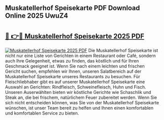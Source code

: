 ## Muskatellerhof Speisekarte PDF Download Online 2025 UwuZ4

# <h2><a href="http://gccr17.nevu.top/?p=Muskatellerhof+Speisekarte">🔗 👉🔴 Muskatellerhof Speisekarte 2025 PDF</a></h2>

[![Muskatellerhof Speisekarte 2025 PDF](https://i.imgur.com/dBaPXMq.png)](http://gccr17.nevu.top/?p=Muskatellerhof+Speisekarte)
Die Muskatellerhof Speisekarte ist nicht nur eine Liste von Gerichten in einem Restaurant oder Café, sondern auch Ihre Gelegenheit, etwas zu finden, das köstlich und für Ihren Geschmack geeignet ist. Wenn Sie nach einem leichten und frischen Gericht suchen, empfehlen wir Ihnen, unseren Salatbereich auf der Muskatellerhof Speisekarte unseres Restaurants zu besuchen. Für Fleischliebhaber gibt es auf unserer Muskatellerhof Speisekarte eine Auswahl an Gerichten: Rindfleisch, Schweinefleisch, Huhn und Fisch. Unseren Auserwählten bieten wir köstliche Gerichte wie Schaschlik und Steak an, die bei frischem, natürlichem Feuer zubereitet werden. Wenn Sie sich nicht entscheiden können, was Sie von der Muskatellerhof Speisekarte wünschen, ist unser Team bereit zu helfen und Ihnen einen komfortablen und komfortablen Service zu bieten.
